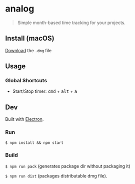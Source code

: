 # analog

> Simple month-based time tracking for your projects.

## Install (macOS)

[Download](https://github.com/akramsaouri/analog/releases/latest) the `.dmg` file 

## Usage

### Global Shortcuts

* Start/Stop timer: <kbd>cmd</kbd> + <kbd>alt</kbd> + <kbd>a</kbd>  

## Dev
Built with [Electron](http://electronjs.org/).

### Run
`$ npm install && npm start`

### Build

`$ npm run pack` (generates package dir without packaging it)

`$ npm run dist` (packages distributable dmg file).
